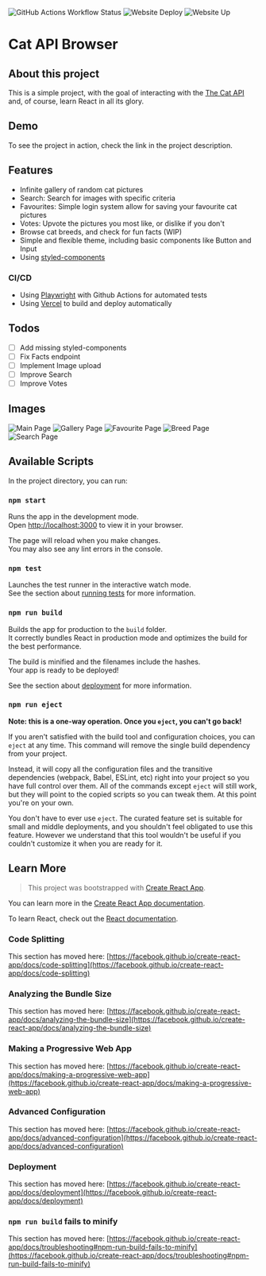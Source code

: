 ![GitHub Actions Workflow Status](https://img.shields.io/github/actions/workflow/status/rui-tx/catapi/playwright.yml?label=Tests)
![Website Deploy](https://deploy-badge.vercel.app/?url=https://catapi-eight.vercel.app/&name=catapi-eight.vercel.app)
![Website Up](https://img.shields.io/website?url=https%3A%2F%2Fcatapi-eight.vercel.app%2F)

# Cat API Browser

## About this project
This is a simple project, with the goal of interacting with the [The Cat API](https://thecatapi.com/) and, of course, learn React in all its glory.

## Demo
To see the project in action, check the link in the project description.

## Features
- Infinite gallery of random cat pictures
- Search: Search for images with specific criteria
- Favourites: Simple login system allow for saving your favourite cat pictures
- Votes: Upvote the pictures you most like, or dislike if you don't
- Browse cat breeds, and check for fun facts (WIP)
- Simple and flexible theme, including basic components like Button and Input
- Using [styled-components](https://styled-components.com/)

### CI/CD
- Using [Playwright](https://playwright.dev/) with Github Actions for automated tests
- Using [Vercel](https://vercel.com/) to build and deploy automatically

## Todos
- [ ] Add missing styled-components
- [ ] Fix Facts endpoint
- [ ] Implement Image upload
- [ ] Improve Search
- [ ] Improve Votes

## Images
![Main Page](https://cloud.ducknexus.com/s/mB7GaNs5mAz9YCJ/download/MainPage.png)
![Gallery Page](https://cloud.ducknexus.com/s/XqY5rLLdS3spLD8/download/GalleryPage.png)
![Favourite Page](https://cloud.ducknexus.com/s/wSPiWnpiR2xcDj9/download/FavouritesPage.png)
![Breed Page](https://cloud.ducknexus.com/s/dz4YfSqRn6pTAgn/download/BreedPage.png)
![Search Page](https://cloud.ducknexus.com/s/9A5ygfooMBt2JRe/download/SearchPage.png)

## Available Scripts

In the project directory, you can run:

### `npm start`

Runs the app in the development mode.\
Open [http://localhost:3000](http://localhost:3000) to view it in your browser.

The page will reload when you make changes.\
You may also see any lint errors in the console.

### `npm test`

Launches the test runner in the interactive watch mode.\
See the section about [running tests](https://facebook.github.io/create-react-app/docs/running-tests) for more information.

### `npm run build`

Builds the app for production to the `build` folder.\
It correctly bundles React in production mode and optimizes the build for the best performance.

The build is minified and the filenames include the hashes.\
Your app is ready to be deployed!

See the section about [deployment](https://facebook.github.io/create-react-app/docs/deployment) for more information.

### `npm run eject`

**Note: this is a one-way operation. Once you `eject`, you can't go back!**

If you aren't satisfied with the build tool and configuration choices, you can `eject` at any time. This command will remove the single build dependency from your project.

Instead, it will copy all the configuration files and the transitive dependencies (webpack, Babel, ESLint, etc) right into your project so you have full control over them. All of the commands except `eject` will still work, but they will point to the copied scripts so you can tweak them. At this point you're on your own.

You don't have to ever use `eject`. The curated feature set is suitable for small and middle deployments, and you shouldn't feel obligated to use this feature. However we understand that this tool wouldn't be useful if you couldn't customize it when you are ready for it.

## Learn More
> This project was bootstrapped with [Create React App](https://github.com/facebook/create-react-app).

You can learn more in the [Create React App documentation](https://facebook.github.io/create-react-app/docs/getting-started).

To learn React, check out the [React documentation](https://reactjs.org/).

### Code Splitting

This section has moved here: [https://facebook.github.io/create-react-app/docs/code-splitting](https://facebook.github.io/create-react-app/docs/code-splitting)

### Analyzing the Bundle Size

This section has moved here: [https://facebook.github.io/create-react-app/docs/analyzing-the-bundle-size](https://facebook.github.io/create-react-app/docs/analyzing-the-bundle-size)

### Making a Progressive Web App

This section has moved here: [https://facebook.github.io/create-react-app/docs/making-a-progressive-web-app](https://facebook.github.io/create-react-app/docs/making-a-progressive-web-app)

### Advanced Configuration

This section has moved here: [https://facebook.github.io/create-react-app/docs/advanced-configuration](https://facebook.github.io/create-react-app/docs/advanced-configuration)

### Deployment

This section has moved here: [https://facebook.github.io/create-react-app/docs/deployment](https://facebook.github.io/create-react-app/docs/deployment)

### `npm run build` fails to minify

This section has moved here: [https://facebook.github.io/create-react-app/docs/troubleshooting#npm-run-build-fails-to-minify](https://facebook.github.io/create-react-app/docs/troubleshooting#npm-run-build-fails-to-minify)
